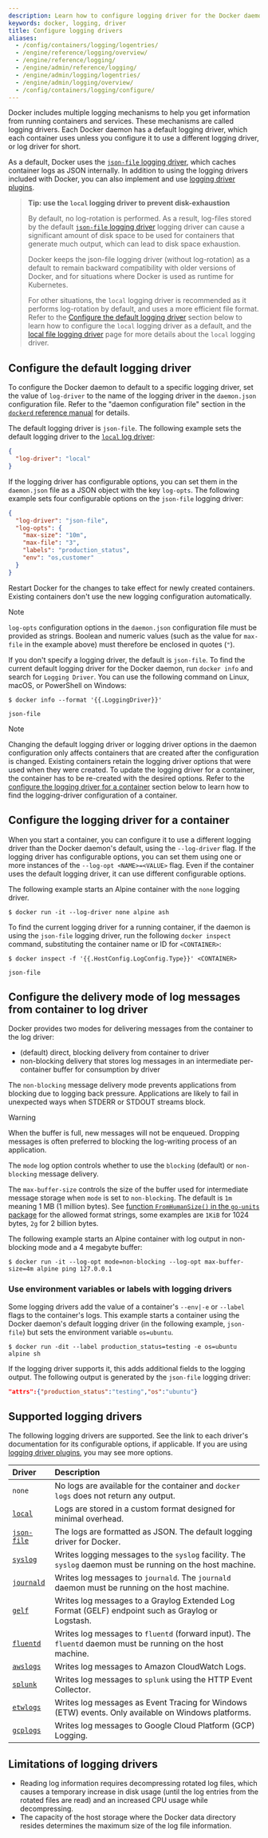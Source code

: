```yaml
---
description: Learn how to configure logging driver for the Docker daemon
keywords: docker, logging, driver
title: Configure logging drivers
aliases:
  - /config/containers/logging/logentries/
  - /engine/reference/logging/overview/
  - /engine/reference/logging/
  - /engine/admin/reference/logging/
  - /engine/admin/logging/logentries/
  - /engine/admin/logging/overview/
  - /config/containers/logging/configure/
---
```


Docker includes multiple logging mechanisms to help you get information from
running containers and services. These mechanisms are called logging drivers.
Each Docker daemon has a default logging driver, which each container uses
unless you configure it to use a different logging driver, or log driver for
short.

As a default, Docker uses the [`json-file` logging driver](drivers/json-file.md), which
caches container logs as JSON internally. In addition to using the logging drivers
included with Docker, you can also implement and use [logging driver plugins](plugins.md).

> **Tip: use the `local` logging driver to prevent disk-exhaustion**
>
> By default, no log-rotation is performed. As a result, log-files stored by the
> default [`json-file` logging driver](drivers/json-file.md) logging driver can cause
> a significant amount of disk space to be used for containers that generate much
> output, which can lead to disk space exhaustion.
>
> Docker keeps the json-file logging driver (without log-rotation) as a default
> to remain backward compatibility with older versions of Docker, and for situations
> where Docker is used as runtime for Kubernetes.
>
> For other situations, the `local` logging driver is recommended as it performs
> log-rotation by default, and uses a more efficient file format. Refer to the
> [Configure the default logging driver](#configure-the-default-logging-driver)
> section below to learn how to configure the `local` logging driver as a default,
> and the [local file logging driver](drivers/local.md) page for more details about the
> `local` logging driver.

## Configure the default logging driver

To configure the Docker daemon to default to a specific logging driver, set the
value of `log-driver` to the name of the logging driver in the `daemon.json`
configuration file. Refer to the "daemon configuration file" section in the
[`dockerd` reference manual](/reference/cli/dockerd/#daemon-configuration-file)
for details.

The default logging driver is `json-file`. The following example sets the default
logging driver to the [`local` log driver](drivers/local.md):

```json
{
  "log-driver": "local"
}
```

If the logging driver has configurable options, you can set them in the
`daemon.json` file as a JSON object with the key `log-opts`. The following
example sets four configurable options on the `json-file` logging driver:

```json
{
  "log-driver": "json-file",
  "log-opts": {
    "max-size": "10m",
    "max-file": "3",
    "labels": "production_status",
    "env": "os,customer"
  }
}
```

Restart Docker for the changes to take effect for newly created containers.
Existing containers don't use the new logging configuration automatically.

> [!NOTE]
>
> `log-opts` configuration options in the `daemon.json` configuration file must
> be provided as strings. Boolean and numeric values (such as the value for
> `max-file` in the example above) must therefore be enclosed in quotes (`"`).

If you don't specify a logging driver, the default is `json-file`.
To find the current default logging driver for the Docker daemon, run
`docker info` and search for `Logging Driver`. You can use the following
command on Linux, macOS, or PowerShell on Windows:

```console
$ docker info --format '{{.LoggingDriver}}'

json-file
```

> [!NOTE]
>
> Changing the default logging driver or logging driver options in the daemon
> configuration only affects containers that are created after the configuration
> is changed. Existing containers retain the logging driver options that were
> used when they were created. To update the logging driver for a container, the
> container has to be re-created with the desired options.
> Refer to the [configure the logging driver for a container](#configure-the-logging-driver-for-a-container)
> section below to learn how to find the logging-driver configuration of a
> container.

## Configure the logging driver for a container

When you start a container, you can configure it to use a different logging
driver than the Docker daemon's default, using the `--log-driver` flag. If the
logging driver has configurable options, you can set them using one or more
instances of the `--log-opt <NAME>=<VALUE>` flag. Even if the container uses the
default logging driver, it can use different configurable options.

The following example starts an Alpine container with the `none` logging driver.

```console
$ docker run -it --log-driver none alpine ash
```

To find the current logging driver for a running container, if the daemon
is using the `json-file` logging driver, run the following `docker inspect`
command, substituting the container name or ID for `<CONTAINER>`:

```console
$ docker inspect -f '{{.HostConfig.LogConfig.Type}}' <CONTAINER>

json-file
```

## Configure the delivery mode of log messages from container to log driver

Docker provides two modes for delivering messages from the container to the log
driver:

- (default) direct, blocking delivery from container to driver
- non-blocking delivery that stores log messages in an intermediate per-container buffer for consumption by driver

The `non-blocking` message delivery mode prevents applications from blocking due
to logging back pressure. Applications are likely to fail in unexpected ways when
STDERR or STDOUT streams block.

> [!WARNING]
>
> When the buffer is full, new messages will not be enqueued. Dropping messages is often preferred to blocking the
> log-writing process of an application.

The `mode` log option controls whether to use the `blocking` (default) or
`non-blocking` message delivery.

The `max-buffer-size` controls the size of the buffer used for
intermediate message storage when `mode` is set to `non-blocking`.
The default is `1m` meaning 1 MB (1 million bytes).
See [function `FromHumanSize()` in the `go-units` package](https://pkg.go.dev/github.com/docker/go-units#FromHumanSize) for the allowed format strings,
some examples are `1KiB` for 1024 bytes, `2g` for 2 billion bytes.

The following example starts an Alpine container with log output in non-blocking
mode and a 4 megabyte buffer:

```console
$ docker run -it --log-opt mode=non-blocking --log-opt max-buffer-size=4m alpine ping 127.0.0.1
```

### Use environment variables or labels with logging drivers

Some logging drivers add the value of a container's `--env|-e` or `--label`
flags to the container's logs. This example starts a container using the Docker
daemon's default logging driver (in the following example, `json-file`) but
sets the environment variable `os=ubuntu`.

```console
$ docker run -dit --label production_status=testing -e os=ubuntu alpine sh
```

If the logging driver supports it, this adds additional fields to the logging
output. The following output is generated by the `json-file` logging driver:

```json
"attrs":{"production_status":"testing","os":"ubuntu"}
```

## Supported logging drivers

The following logging drivers are supported. See the link to each driver's
documentation for its configurable options, if applicable. If you are using
[logging driver plugins](plugins.md), you may
see more options.

| Driver                                | Description                                                                                                 |
| :------------------------------------ | :---------------------------------------------------------------------------------------------------------- |
| `none`                                | No logs are available for the container and `docker logs` does not return any output.                       |
| [`local`](drivers/local.md)           | Logs are stored in a custom format designed for minimal overhead.                                           |
| [`json-file`](drivers/json-file.md)   | The logs are formatted as JSON. The default logging driver for Docker.                                      |
| [`syslog`](drivers/syslog.md)         | Writes logging messages to the `syslog` facility. The `syslog` daemon must be running on the host machine.  |
| [`journald`](drivers/journald.md)     | Writes log messages to `journald`. The `journald` daemon must be running on the host machine.               |
| [`gelf`](drivers/gelf.md)             | Writes log messages to a Graylog Extended Log Format (GELF) endpoint such as Graylog or Logstash.           |
| [`fluentd`](drivers/fluentd.md)       | Writes log messages to `fluentd` (forward input). The `fluentd` daemon must be running on the host machine. |
| [`awslogs`](drivers/awslogs.md)       | Writes log messages to Amazon CloudWatch Logs.                                                              |
| [`splunk`](drivers/splunk.md)         | Writes log messages to `splunk` using the HTTP Event Collector.                                             |
| [`etwlogs`](drivers/etwlogs.md)       | Writes log messages as Event Tracing for Windows (ETW) events. Only available on Windows platforms.         |
| [`gcplogs`](drivers/gcplogs.md)       | Writes log messages to Google Cloud Platform (GCP) Logging.                                                 |

## Limitations of logging drivers

- Reading log information requires decompressing rotated log files, which causes
  a temporary increase in disk usage (until the log entries from the rotated
  files are read) and an increased CPU usage while decompressing.
- The capacity of the host storage where the Docker data directory resides
  determines the maximum size of the log file information.
